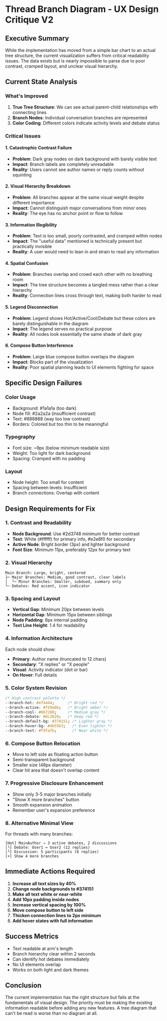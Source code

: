 # Thread Branch Diagram - UX Design Critique V2

## Executive Summary
While the implementation has moved from a simple bar chart to an actual tree structure, the current visualization suffers from critical readability issues. The data exists but is nearly impossible to parse due to poor contrast, cramped layout, and unclear visual hierarchy.

## Current State Analysis

### What's Improved
1. **True Tree Structure**: We can see actual parent-child relationships with connecting lines
2. **Branch Nodes**: Individual conversation branches are represented
3. **Color Coding**: Different colors indicate activity levels and debate status

### Critical Issues

#### 1. Catastrophic Contrast Failure
- **Problem**: Dark gray nodes on dark background with barely visible text
- **Impact**: Branch labels are completely unreadable
- **Reality**: Users cannot see author names or reply counts without squinting

#### 2. Visual Hierarchy Breakdown
- **Problem**: All branches appear at the same visual weight despite different importance
- **Impact**: Cannot distinguish major conversations from minor ones
- **Reality**: The eye has no anchor point or flow to follow

#### 3. Information Illegibility
- **Problem**: Text is too small, poorly contrasted, and cramped within nodes
- **Impact**: The "useful data" mentioned is technically present but practically invisible
- **Reality**: A user would need to lean in and strain to read any information

#### 4. Spatial Confusion
- **Problem**: Branches overlap and crowd each other with no breathing room
- **Impact**: The tree structure becomes a tangled mess rather than a clear hierarchy
- **Reality**: Connection lines cross through text, making both harder to read

#### 5. Legend Disconnection
- **Problem**: Legend shows Hot/Active/Cool/Debate but these colors are barely distinguishable in the diagram
- **Impact**: The legend serves no practical purpose
- **Reality**: All nodes look essentially the same shade of dark gray

#### 6. Compose Button Interference
- **Problem**: Large blue compose button overlaps the diagram
- **Impact**: Blocks part of the visualization
- **Reality**: Poor spatial planning leads to UI elements fighting for space

## Specific Design Failures

### Color Usage
- Background: #1a1a1a (too dark)
- Node fill: #2a2a2a (insufficient contrast)
- Text: #888888 (way too low contrast)
- Borders: Colored but too thin to be meaningful

### Typography
- Font size: ~9px (below minimum readable size)
- Weight: Too light for dark background
- Spacing: Cramped with no padding

### Layout
- Node height: Too small for content
- Spacing between levels: Insufficient
- Branch connections: Overlap with content

## Design Requirements for Fix

### 1. Contrast and Readability
- **Node Background**: Use #2d3748 minimum for better contrast
- **Text**: White (#ffffff) for primary info, #e2e8f0 for secondary
- **Active Node**: Bright border (3px) and lighter background
- **Font Size**: Minimum 11px, preferably 12px for primary text

### 2. Visual Hierarchy
```
Main Branch: Large, bright, centered
├─ Major Branches: Medium, good contrast, clear labels
│  └─ Minor Branches: Smaller, subdued, summary only
└─ Debates: Red accent, icon indicator
```

### 3. Spacing and Layout
- **Vertical Gap**: Minimum 20px between levels
- **Horizontal Gap**: Minimum 15px between siblings
- **Node Padding**: 8px internal padding
- **Text Line Height**: 1.4 for readability

### 4. Information Architecture
Each node should show:
- **Primary**: Author name (truncated to 12 chars)
- **Secondary**: "X replies" or "X people"
- **Visual**: Activity indicator (dot or bar)
- **On Hover**: Full details

### 5. Color System Revision
```css
/* High contrast palette */
--branch-hot: #ef4444;      /* Bright red */
--branch-active: #f59e0b;   /* Bright amber */
--branch-cool: #6b7280;     /* Medium gray */
--branch-debate: #dc2626;   /* Deep red */
--branch-default-bg: #374151; /* Lighter gray */
--branch-hover-bg: #4b5563;   /* Even lighter */
--branch-text: #f9fafb;       /* Near white */
```

### 6. Compose Button Relocation
- Move to left side as floating action button
- Semi-transparent background
- Smaller size (48px diameter)
- Clear hit area that doesn't overlap content

### 7. Progressive Disclosure Enhancement
- Show only 3-5 major branches initially
- "Show X more branches" button
- Smooth expansion animation
- Remember user's expansion preference

### 8. Alternative Minimal View
For threads with many branches:
```
[Hot] MainAuthor → 3 active debates, 2 discussions
[└] Debate: User1 ↔ User2 (12 replies)
[└] Discussion: 5 participants (8 replies)
[+] Show 4 more branches
```

## Immediate Actions Required

1. **Increase all text sizes by 40%**
2. **Change node backgrounds to #374151**
3. **Make all text white or near-white**
4. **Add 10px padding inside nodes**
5. **Increase vertical spacing by 100%**
6. **Move compose button to left side**
7. **Thicken connection lines to 2px minimum**
8. **Add hover states with full information**

## Success Metrics
- Text readable at arm's length
- Branch hierarchy clear within 2 seconds
- Can identify hot debates immediately
- No UI elements overlap
- Works on both light and dark themes

## Conclusion
The current implementation has the right structure but fails at the fundamentals of visual design. The priority must be making the existing information readable before adding any new features. A tree diagram that can't be read is worse than no diagram at all.